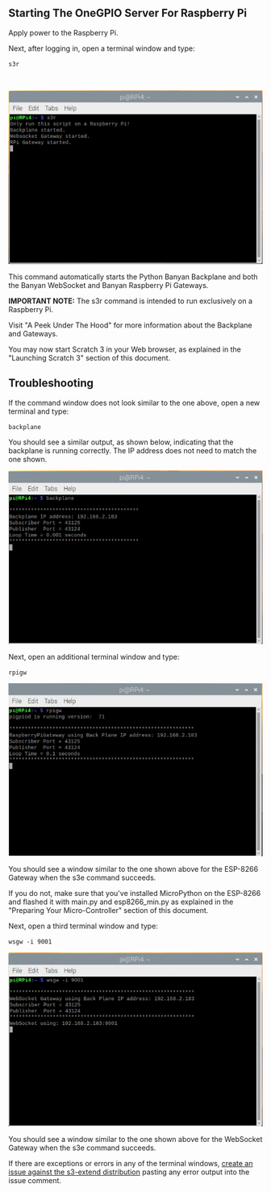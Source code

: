 ## Starting The OneGPIO Server For Raspberry Pi

Apply power to the Raspberry Pi. 

Next, after logging in, open a terminal window and type:

```
s3r
```

<br>

![](./images/s3r-1.png)

This command automatically starts the Python Banyan Backplane and both
the Banyan WebSocket and Banyan Raspberry Pi Gateways. 

**IMPORTANT NOTE:** The s3r command is intended to run exclusively on a
Raspberry Pi.

Visit "A Peek Under The Hood" for more information about the Backplane and Gateways.

You may now start Scratch 3 in your Web browser, as explained in the
"Launching Scratch 3" section of this document.

## Troubleshooting
If the command window does not look similar to the one above, 
open a new terminal and type:


```
backplane
```
You should see a similar output, as shown below, indicating that the
backplane is running correctly. The IP address does not need to match
the one shown.

![](./images/s3r-2.png)

Next, open an additional terminal window and type:

```
rpigw
```

![](./images/s3r-3.png)

You should see a window similar to the one shown above for the ESP-8266
Gateway when the s3e command succeeds.

If you do not, make sure that you've installed MicroPython on the
ESP-8266 and flashed it with main.py and esp8266_min.py as explained in
the "Preparing Your Micro-Controller" section of this document.

Next, open a third terminal window and type:

```
wsgw -i 9001
```

![](./images/s3r-4.png)

You should see a window similar to the one shown above for the WebSocket
Gateway when the s3e command succeeds. 

If there are exceptions or errors in any of the terminal windows,
[create an issue against the s3-extend distribution](https://github.com/MrYsLab/s3-extend/issues)
pasting any error output into the issue comment.



